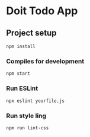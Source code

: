 # Doit Todo App

## Project setup

```
npm install
```

### Compiles for development

```
npm start
```

### Run ESLint

```
npx eslint yourfile.js
```

### Run style ling

```
npm run lint-css
```
